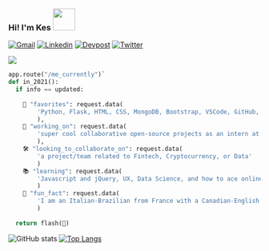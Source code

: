 ### Hi! I'm Kes <img src="https://media.giphy.com/media/ZCGlF41uo0GY7oPymE/giphy.gif" width="44px">
[![Gmail](https://img.shields.io/badge/Gmail-orange?style=plastic-&logo=Gmail&logoColor=white&link=mailto:kescardoso@gmail.com)](mailto:kescardoso@gmail.com)
[![Linkedin](https://img.shields.io/badge/Linkedin-yellow?style=plastic-&logo=Linkedin&logoColor=white&link=https://www.linkedin.com/in/kescardoso/)](https://www.linkedin.com/in/kescardoso/)
[![Devpost](https://img.shields.io/badge/Devpost-yellowgreen?style=plastic-&logo=Devpost&logoColor=white&link=https://devpost.com/kescardoso/)](https://devpost.com/kescardoso/)
[![Twitter](https://img.shields.io/badge/Twitter-green?style=plastic-&logo=Twitter&logoColor=white&link=https://twitter.com/kescardoso/)](https://twitter.com/kescardoso/)

![](https://media.giphy.com/media/2RiU1RUjyh4C4/giphy.gif)

```python
app.route("/me_currently")`
def in_2021():
  if info == updated:
  
    🤖 "favorites": request.data(
        'Python, Flask, HTML, CSS, MongoDB, Bootstrap, VSCode, GitHub, Heroku, Figma, UX and Jasper (my cat)'
        ),
    💪 "working_on": request.data(
        'super cool collaborative open-source projects as an intern at MLH'
        ),
    🛠 "looking_to_collaborate_on": request.data(
        'a project/team related to Fintech, Cryptocurrency, or Data'
        )
    📚 "learning": request.data(
        'Javascript and jQuery, UX, Data Science, and how to ace online karaoke'
        )
    🦩 "fun_fact": request.data(
        'I am an Italian-Brazilian from France with a Canadian-English accent. I gave up placing where I come from'
        )
        
  return flash(🍉)
```

![GitHub stats](https://github-readme-stats.vercel.app/api?username=kescardoso&theme=onedark&show_icons=true&hide=issues&count_private=true)
[![Top Langs](https://github-readme-stats.vercel.app/api/top-langs/?username=kescardoso&layout=compact&langs_count=6&theme=onedark)](https://github.com/kescardoso/github-readme-stats)
